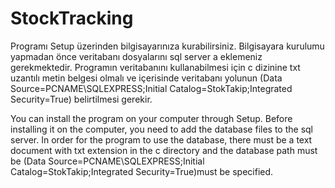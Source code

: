# StockTracking
Programı Setup üzerinden bilgisayarınıza kurabilirsiniz. Bilgisayara kurulumu yapmadan önce veritabanı dosyalarını sql server a eklemeniz gerekmektedir.
Programın veritabanını kullanabilmesi için c dizinine txt uzantılı metin belgesi olmalı ve içerisinde veritabanı yolunun (Data Source=PCNAME\SQLEXPRESS;Initial Catalog=StokTakip;Integrated Security=True) belirtilmesi gerekir.


You can install the program on your computer through Setup. Before installing it on the computer, you need to add the database files to the sql server.
In order for the program to use the database, there must be a text document with txt extension in the c directory and the database path must be (Data Source=PCNAME\SQLEXPRESS;Initial Catalog=StokTakip;Integrated Security=True)must be specified.
